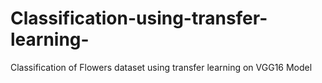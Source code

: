 # Classification-using-transfer-learning-
Classification of Flowers dataset using transfer learning on VGG16 Model
